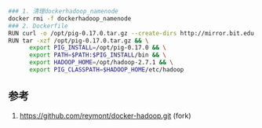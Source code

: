 


```sh
### 1. 清理dockerhadoop_namenode
docker rmi -f dockerhadoop_namenode
### 2. Dockerfile
RUN curl -o /opt/pig-0.17.0.tar.gz --create-dirs http://mirror.bit.edu.cn/apache/pig/latest/pig-0.17.0.tar.gz
RUN tar -xzf /opt/pig-0.17.0.tar.gz && \
      export PIG_INSTALL=/opt/pig-0.17.0 && \
      export PATH=$PATH:$PIG_INSTALL/bin && \
      export HADOOP_HOME=/opt/hadoop-2.7.1 && \
      export PIG_CLASSPATH=$HADOOP_HOME/etc/hadoop

```

## 参考

1. https://github.com/reymont/docker-hadoop.git (fork)
